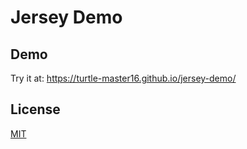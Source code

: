 # Jersey Demo

## Demo
Try it at: https://turtle-master16.github.io/jersey-demo/

## License
[MIT](https://choosealicense.com/licenses/mit/)